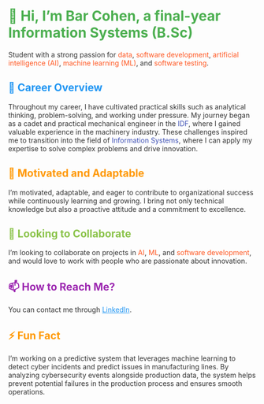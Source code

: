 <h1 style="color:#4CAF50;">👋 Hi, I’m Bar Cohen, a final-year Information Systems (B.Sc) </h1>
<p style="color:#333333;">Student with a strong passion for <span style="color:#FF5722;">data</span>, <span style="color:#FF5722;">software development</span>, <span style="color:#FF5722;">artificial intelligence (AI)</span>, <span style="color:#FF5722;">machine learning (ML)</span>, and <span style="color:#FF5722;">software testing</span>.</p>
<h2 style="color:#2196F3;">🚀 Career Overview</h2>
<p style="color:#333333;">Throughout my career, I have cultivated practical skills such as analytical thinking, problem-solving, and working under pressure. My journey began as a cadet and practical mechanical engineer in the <span style="color:#3F51B5;">IDF</span>, where I gained valuable experience in the machinery industry. These challenges inspired me to transition into the field of <span style="color:#3F51B5;">Information Systems</span>, where I can apply my expertise to solve complex problems and drive innovation.</p>
<h2 style="color:#FF9800;">🌱 Motivated and Adaptable</h2>
<p style="color:#333333;">I’m motivated, adaptable, and eager to contribute to organizational success while continuously learning and growing. I bring not only technical knowledge but also a proactive attitude and a commitment to excellence.</p>
<h2 style="color:#8BC34A;">👀 Looking to Collaborate</h2>
<p style="color:#333333;">I’m looking to collaborate on projects in <span style="color:#FF5722;">AI</span>, <span style="color:#FF5722;">ML</span>, and <span style="color:#FF5722;">software development</span>, and would love to work with people who are passionate about innovation.</p>
<h2 style="color:#9C27B0;">📫 How to Reach Me?</h2>
<p style="color:#333333;">You can contact me through <a href="[https://www.linkedin.com/in/bar-cohen](https://www.linkedin.com/in/bar--cohen-/)" style="color:#2196F3;">LinkedIn</a>.</p>
<h2 style="color:#FF9800;">⚡ Fun Fact</h2>
<p style="color:#333333;">I’m working on a predictive system that leverages machine learning to detect cyber incidents and predict issues in manufacturing lines. By analyzing cybersecurity events alongside production data, the system helps prevent potential failures in the production process and ensures smooth operations.</p>

